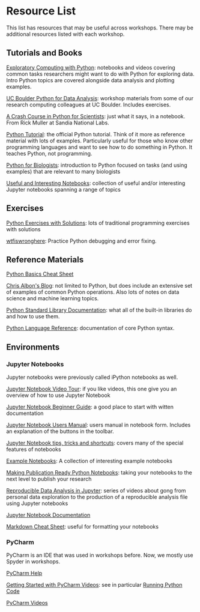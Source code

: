# Resource List

This list has resources that may be useful across workshops.  There may be additional resources listed with each workshop.


## Tutorials and Books

[Exploratory Computing with Python](http://mbakker7.github.io/exploratory_computing_with_python/): notebooks and videos covering common tasks researchers might want to do with Python for exploring data.  Intro Python topics are covered alongside data analysis and plotting examples.

[UC Boulder Python for Data Analysis](https://github.com/ResearchComputing/Meetup-Fall-2013): workshop materials from some of our research computing colleagues at UC Boulder.  Includes exercises.

[A Crash Course in Python for Scientists](http://nbviewer.jupyter.org/gist/rpmuller/5920182): just what it says, in a notebook.  From Rick Muller at Sandia National Labs.

[Python Tutorial](https://docs.python.org/3/tutorial/index.html): the official Python tutorial.  Think of it more as reference material with lots of examples.  Particularly useful for those who know other programming languages and want to see how to do something in Python.  It teaches Python, not programming.

[Python for Biologists](https://pythonforbiologists.com): introduction to Python focused on tasks (and using examples) that are relevant to many biologists

[Useful and Interesting Notebooks](http://nb.bianp.net/sort/views/): collection of useful and/or interesting Jupyter notebooks spanning a range of topics

## Exercises

[Python Exercises with Solutions](https://www.w3resource.com/python-exercises/): lots of traditional programming exercises with solutions

[wtfiswronghere](https://github.com/qxf2/wtfiswronghere): Practice Python debugging and error fixing.

## Reference Materials

[Python Basics Cheat Sheet](http://sixthresearcher.com/wp-content/uploads/2016/12/Python3_reference_cheat_sheet.pdf)

[Chris Albon's Blog](https://chrisalbon.com/#Blog): not limited to Python, but does include an extensive set of examples of common Python operations.  Also lots of notes on data science and machine learning topics.

[Python Standard Library Documentation](https://docs.python.org/3.6/library/index.html): what all of the built-in libraries do and how to use them.

[Python Language Reference](https://docs.python.org/3.6/reference/index.html#reference-index): documentation of core Python syntax. 

## Environments

### Jupyter Notebooks 

Jupyter notebooks were previously called iPython notebooks as well.

[Jupyter Notebook Video Tour](https://www.youtube.com/watch?v=HW29067qVWk): if you like videos, this one give you an overview of how to use Jupyter Notebook

[Jupyter Notebook Beginner Guide](http://jupyter-notebook-beginner-guide.readthedocs.io/en/latest/index.html): a good place to start with witten documentation

[Jupyter Notebook Users Manual](https://athena.brynmawr.edu/jupyter/hub/dblank/public/Jupyter%20Notebook%20Users%20Manual.ipynb): users manual in notebook form.  Includes an explanation of the buttons in the toolbar.

[Jupyter Notebook tips, tricks and shortcuts](https://www.dataquest.io/blog/jupyter-notebook-tips-tricks-shortcuts/): covers many of the special features of notebooks

[Example Notebooks](https://github.com/jupyter/jupyter/wiki/A-gallery-of-interesting-Jupyter-Notebooks): A collection of interesting example notebooks

[Making Publication Ready Python Notebooks](http://blog.juliusschulz.de/blog/ultimate-ipython-notebook): taking your notebooks to the next level to publish your research

[Reproducible Data Analysis in Jupyter](http://jakevdp.github.io/blog/2017/03/03/reproducible-data-analysis-in-jupyter/): series of videos about gong from personal data exploration to the production of a reproducible analysis file using Jupyter notebooks

[Jupyter Notebook Documentation](http://jupyter-notebook.readthedocs.io/en/latest/examples/Notebook/Notebook%20Basics.html)

[Markdown Cheat Sheet](https://github.com/adam-p/markdown-here/wiki/Markdown-Cheatsheet): useful for formatting your notebooks

### PyCharm

PyCharm is an IDE that was used in workshops before.  Now, we mostly use Spyder in workshops.

[PyCharm Help](https://www.jetbrains.com/help/pycharm/meet-pycharm.html)

[Getting Started with PyCharm Videos](https://www.youtube.com/watch?v=5rSBPGGLkW0): see in particular [Running Python Code](https://www.youtube.com/watch?v=JLfd9LOdu_U&t=15s)

[PyCharm Videos](https://www.youtube.com/playlist?list=PLQ176FUIyIUY5Ii58pzoZhS_3qIBL80nz)


